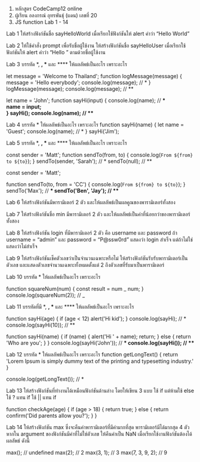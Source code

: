 1. หลักสูตร CodeCamp12 online
2. ผู้เรียน อลงกรณ์ อุทรพันธุ์ (แดน) เลขที่ 20
3. JS function Lab 1 - 14

Lab 1
ให้สร้างฟังก์ชันชื่อ sayHelloWorld
เมื่อเรียกใช้ฟังก์ชันให้ alert คำว่า “Hello World”

Lab 2
ให้ใช้คำสั่ง prompt เพื่อรับชื่อผู้ใช้งาน
ให้สร้างฟังก์ชันชื่อ sayHelloUser
เมื่อเรียกใช้ฟังก์ชันให้ alert คำว่า “Hello ” ตามด้วยชื่อผู้ใช้งาน

Lab 3
บรรทัด \*, **, \*** และ \*\*\*\* ให้ผลลัพธ์เป็นอะไร เพราะอะไร

let message = 'Welcome to Thailand';
function logMessage(message) {
message = 'Hello everybody';
console.log(message); // \*
}
logMessage(message);
console.log(message); // \*\*

let name = 'John';
function sayHi(input) {
console.log(name); // **\*  
 name = input;  
}
sayHi();
console.log(name); // \*\***

Lab 4
บรรทัด \* ให้ผลลัพธ์เป็นอะไร เพราะอะไร
function sayHi(name) {
let name = 'Guest';
console.log(name); // \*
}
sayHi('Jim');

Lab 5
บรรทัด \*, **, \*** และ \*\*\*\* ให้ผลลัพธ์เป็นอะไร เพราะอะไร

const sender = 'Matt';
function sendTo(from, to) {
console.log(`From ${from} to ${to}`);
}
sendTo(sender, 'Sarah'); // \*
sendTo(null); // \*\*

const sender = 'Matt';

function sendTo(to, from = 'CC') {
console.log(`From ${from} to ${to}`);
}
sendTo('Max'); // **\*
sendTo('Ben', 'Jay'); // \*\***

Lab 6
ให้สร้างฟังก์ชันมีพารามิเตอร์ 2 ตัว และให้ผลลัพธ์เป็นผลคูณของพารามิเตอร์ทั้งสอง

Lab 7
ให้สร้างฟังก์ชันชื่อ min มีพารามิเตอร์ 2 ตัว และให้ผลลัพธ์เป็นค่าที่น้อยกว่าของพารามิเตอร์ทั้งสอง

Lab 8
ให้สร้างฟังก์ชัน login ที่มีพารามิเตอร์ 2 ตัว คือ username และ password
ถ้า username = “admin” และ password = “P@ssw0rd” แสดงว่า login สำเร็จ แต่ถ้าไม่ใช่แสดงว่าไม่สำเร็จ

Lab 9
ให้สร้างฟังก์ชันเช็คตัวเลขว่าเป็นจำนวนเฉพาะหรือไม่
ให้สร้างฟังก์ชันรับรับพารามิเตอร์เป็นตัวเลข และแสดงตัวเลขจำนวนเฉพาะทั้งหมดตั้งแต่ 2 ถึงตัวเลขที่รับมาเป็นพารามิเตอร์

Lab 10
บรรทัด \* ให้ผลลัพธ์เป็นอะไร เพราะอะไร

function squareNum(num) {
const result = num _ num;
}
console.log(squareNum(2)); // _

Lab 11
บรรทัดที่มี \*, **, \*** และ \*\*\*\* ให้ผลลัพธ์เป็นอะไร เพราะอะไร

function sayHi(age) {
if (age < 12) alert('Hi kid');
}
console.log(sayHi); // \*
console.log(sayHi(10)); // \*\*

function sayHi(name) {
if (name) {
alert('Hi ' + name);
return;
} else {
return 'Who are you';
}
}
console.log(sayHi('John')); // **\*
console.log(sayHi()); // \*\***

Lab 12
บรรทัด \* ให้ผลลัพธ์เป็นอะไร เพราะอะไร
function getLongText() {
return
'Lorem Ipsum is simply dummy text of the printing and typesetting industry.'
}

console.log(getLongText()); // \*

Lab 13
ให้สร้างฟังก์ชันที่ทำงานได้เหมือนฟังก์ชันด้านล่าง โดยให้เขียน 3 แบบ
ใช้ if แต่ห้ามใช้ else
ใช้ ? แทน if
ใช้ || แทน if

function checkAge(age) {
if (age > 18) {
return true;
} else {
return confirm('Did parents allow you?');
}
}

Lab 14
ให้สร้างฟังก์ชัน max ซึ่งจะคืนค่าพารามิเตอร์ที่มีค่ามากที่สุด
พารามิเตอร์มีได้มากสุด 4 ตัว
หากใน argument ของฟังก์ชันมีค่าที่ไม่ใช่ตัวเลข ให้คืนค่าเป็น NaN
เมื่อเรียกใช้งานฟังก์ชันต้องได้ผลลัพธ์ ดังนี้

max(); // undefined
max(2); // 2
max(3, 1); // 3
max(7, 3, 9, 2); // 9
